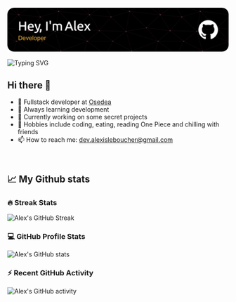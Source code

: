
![Alex header](https://github.com/alexleboucher/alexleboucher/blob/main/header-image-dracula.png)

![Typing SVG](https://readme-typing-svg.demolab.com?font=Fira+Code&pause=1000&center=true&width=1000&lines=Alexis+Le+Boucher;Fullstack+Developer+at+Osedea;Passionate+developer)

## Hi there 👋

- 🚀 Fullstack developer at [Osedea](https://www.osedea.com/)
- 🌱 Always learning development 
- 🔭 Currently working on some secret projects
- 🙉 Hobbies include coding, eating, reading One Piece and chilling with friends
- 📫 How to reach me: [dev.alexisleboucher@gmail.com](mailto:dev.alexisleboucher@gmail.com)

</br>

## 📈 My Github stats

### 🔥 Streak Stats
![Alex's GitHub Streak](https://streak-stats.demolab.com?user=alexleboucher&theme=dracula&border_radius=20)

### 💻  GitHub Profile Stats
![Alex's GitHub stats](https://github-readme-stats-org-ten.vercel.app/api?username=alexleboucher&include_all_commits=true&count_private=true&show_icons=true&theme=dracula&hide=stars&border_radius=14.5)

### ⚡ Recent GitHub Activity
![Alex's GitHub activity](https://github-readme-activity-graph.cyclic.app/graph/?username=alexleboucher&bg_color=1F222E&color=F8D866&line=F85D7F&point=FFFFFF&hide_border=true)
